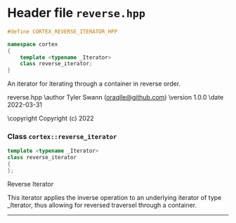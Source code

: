 # Header file `reverse.hpp`

``` cpp
#define CORTEX_REVERSE_ITERATOR_HPP

namespace cortex
{
    template <typename _Iterator>
    class reverse_iterator;
}
```

An iterator for iterating through a container in reverse order.

reverse.hpp \\author Tyler Swann (oraqlle@github.com) \\version 1.0.0 \\date 2022-03-31

\\copyright Copyright (c) 2022

### Class `cortex::reverse_iterator`

``` cpp
template <typename _Iterator>
class reverse_iterator
{
};
```

Reverse Iterator

This iterator applies the inverse operation to an underlying iterator of type \_Iterator, thus allowing for reversed traversel through a container.

-----
